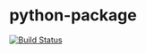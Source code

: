 # python-package

[![Build Status](https://travis-ci.com/nakiselev/python-project-lvl1.svg?branch=master)](https://travis-ci.com/nakiselev/python-project-lvl1)
